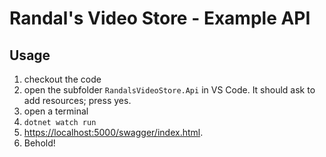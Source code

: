# Randal's Video Store - Example API

## Usage

1. checkout the code
2. open the subfolder `RandalsVideoStore.Api` in VS Code. It should ask to add resources; press yes.
3. open a terminal
4. `dotnet watch run`
5. <https://localhost:5000/swagger/index.html>.
6. Behold!
